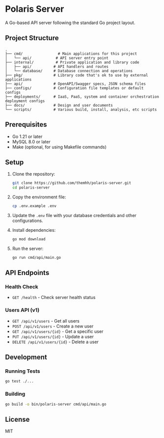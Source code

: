 # Polaris Server

A Go-based API server following the standard Go project layout.

## Project Structure

```
.
├── cmd/                # Main applications for this project
│   └── api/           # API server entry point
├── internal/          # Private application and library code
│   ├── api/          # API handlers and routes
│   └── database/     # Database connection and operations
├── pkg/              # Library code that's ok to use by external applications
├── api/              # OpenAPI/Swagger specs, JSON schema files
├── configs/          # Configuration file templates or default configs
├── deployments/      # IaaS, PaaS, system and container orchestration deployment configs
├── docs/             # Design and user documents
└── scripts/          # Various build, install, analysis, etc scripts
```

## Prerequisites

- Go 1.21 or later
- MySQL 8.0 or later
- Make (optional, for using Makefile commands)

## Setup

1. Clone the repository:
   ```bash
   git clone https://github.com/themhh/polaris-server.git
   cd polaris-server
   ```

2. Copy the environment file:
   ```bash
   cp .env.example .env
   ```

3. Update the `.env` file with your database credentials and other configurations.

4. Install dependencies:
   ```bash
   go mod download
   ```

5. Run the server:
   ```bash
   go run cmd/api/main.go
   ```

## API Endpoints

### Health Check
- `GET /health` - Check server health status

### Users API (v1)
- `GET /api/v1/users` - Get all users
- `POST /api/v1/users` - Create a new user
- `GET /api/v1/users/{id}` - Get a specific user
- `PUT /api/v1/users/{id}` - Update a user
- `DELETE /api/v1/users/{id}` - Delete a user

## Development

### Running Tests
```bash
go test ./...
```

### Building
```bash
go build -o bin/polaris-server cmd/api/main.go
```

## License

MIT
